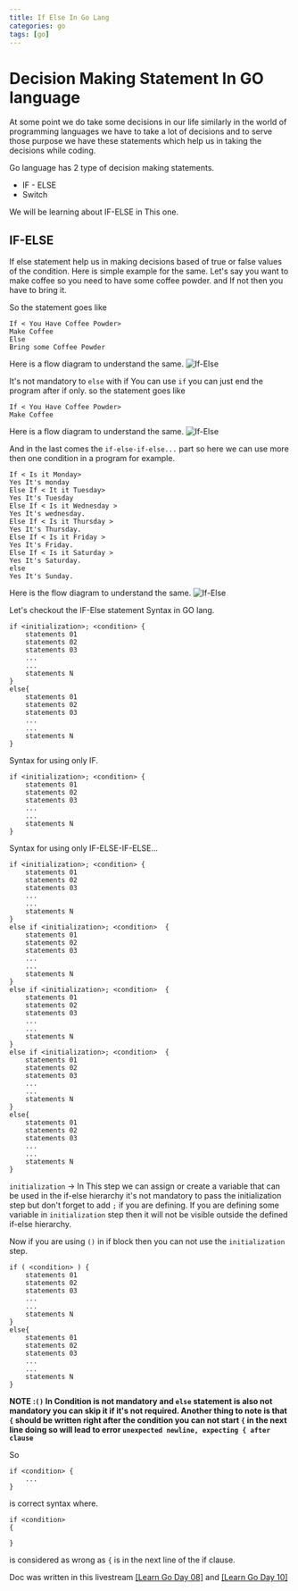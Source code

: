 ```yaml
---
title: If Else In Go Lang
categories: go
tags: [go]
---
```


# Decision Making Statement In GO language


At some point we do take some decisions in our life similarly in the world of programming languages we have to take a lot of decisions and to serve those purpose we have these statements which help us in taking the decisions while coding.

Go language has 2 type of decision making statements.
* IF - ELSE
* Switch

We will be learning about IF-ELSE in This one.


## IF-ELSE

If else statement help us in making decisions based of true or false values of the condition.
Here is simple example for the same.
Let's say you want to make coffee so you need to have some coffee powder. and If not then you have to bring it.

So the statement goes like 
```
If < You Have Coffee Powder>
Make Coffee
Else
Bring some Coffee Powder
```

Here is a flow diagram to understand the same.
<img class="img_center" src="statics/img/if_else.png" alt="If-Else">

It's not mandatory to `else` with if You can use `if` you can just end the program after if only.
so the statement goes like

```
If < You Have Coffee Powder>
Make Coffee
```

Here is a flow diagram to understand the same.
<img class="img_center" src="statics/img/if_only.png" alt="If-Else">

And in the last comes the `if-else-if-else...` part so here we can use more then one condition in a program for example.


```
If < Is it Monday>
Yes It's monday
Else If < It it Tuesday>
Yes It's Tuesday
Else If < Is it Wednesday >
Yes It's wednesday.
Else If < Is it Thursday >
Yes It's Thursday.
Else If < Is it Friday >
Yes It's Friday.
Else If < Is it Saturday >
Yes It's Saturday.
else
Yes It's Sunday.
```

Here is the flow diagram to understand the same.
<img class="img_center" src="statics/img/if_else_if_else_if_else....png" alt="If-Else">

Let's checkout the IF-Else statement Syntax in GO lang.

```
if <initialization>; <condition> {
	statements 01
	statements 02
	statements 03
	...
	...
	statements N
}
else{
	statements 01
	statements 02
	statements 03
	...
	...
	statements N
}
```

Syntax for using only IF.
```
if <initialization>; <condition> {
	statements 01
	statements 02
	statements 03
	...
	...
	statements N
}
```

Syntax for using only IF-ELSE-IF-ELSE...
```
if <initialization>; <condition> {
	statements 01
	statements 02
	statements 03
	...
	...
	statements N
}
else if <initialization>; <condition>  {
	statements 01
	statements 02
	statements 03
	...
	...
	statements N
}
else if <initialization>; <condition>  {
	statements 01
	statements 02
	statements 03
	...
	...
	statements N
}
else if <initialization>; <condition>  {
	statements 01
	statements 02
	statements 03
	...
	...
	statements N
}
else{
	statements 01
	statements 02
	statements 03
	...
	...
	statements N
}
```

`initialization` -> In This step we can assign or create a variable that can be used in the if-else hierarchy it's not mandatory to pass the initialization step but don't forget to add `;` if you are defining.
If you are defining some variable in `initialization` step then it will not be visible outside the defined if-else hierarchy. 

Now if you are using `()` in if block then you can not use the `initialization` step.

```
if ( <condition> ) {
	statements 01
	statements 02
	statements 03
	...
	...
	statements N
}
else{
	statements 01
	statements 02
	statements 03
	...
	...
	statements N
}
```

**NOTE :`()` In Condition is not mandatory and `else` statement is also not mandatory you can skip it if it's not required. Another thing to note is that `{` should be written right after the condition you can not start `{` in the next line doing so will lead to error `unexpected newline, expecting { after clause`**

So
```
if <condition> {
	...
}
```
is correct syntax where.

```
if <condition> 
{

}
```
is considered as wrong as `{` is in the next line of the if clause.


Doc was written in this livestream [[Learn Go Day 08]](https://www.youtube.com/watch?v=zRTMA4lim0g) and [[Learn Go Day 10]](https://www.youtube.com/watch?v=LX4DsvuJ7AA)
